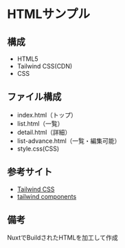 # HTMLサンプル

## 構成

- HTML5
- Tailwind CSS(CDN)
- CSS

## ファイル構成

- index.html（トップ）
- list.html（一覧）
- detail.html（詳細）
- list-advance.html（一覧・編集可能）
- style.css(CSS)

## 参考サイト

- [Tailwind CSS](https://tailwindcss.com/)
- [tailwind components](https://tailwindcomponents.com/)

## 備考

NuxtでBuildされたHTMLを加工して作成

